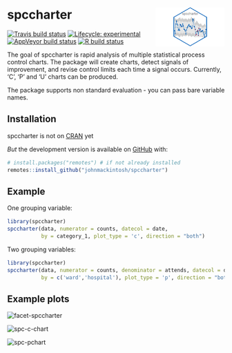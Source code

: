 
<!-- README.md is generated from README.Rmd. Please edit that file -->

# spccharter <img src="man/figures/logo.jpg" width="160px" align="right" />

<!-- badges: start -->

[![Travis build
status](https://travis-ci.com/johnmackintosh/spccharter.svg?branch=master)](https://travis-ci.com/johnmackintosh/spccharter)
[![Lifecycle:
experimental](https://img.shields.io/badge/lifecycle-experimental-orange.svg)](https://www.tidyverse.org/lifecycle/#experimental)
[![AppVeyor build
status](https://ci.appveyor.com/api/projects/status/github/johnmackintosh/spccharter?branch=master&svg=true)](https://ci.appveyor.com/project/johnmackintosh/spccharter)
[![R build
status](https://github.com/johnmackintosh/spccharter/workflows/R-CMD-check/badge.svg)](https://github.com/johnmackintosh/spccharter/actions)

<!-- badges: end -->

The goal of spccharter is rapid analysis of multiple statistical process
control charts. The package will create charts, detect signals of
improvement, and revise control limits each time a signal occurs.
Currently, ‘C’, ‘P’ and ‘U’ charts can be produced.

The package supports non standard evaluation - you can pass bare
variable names.

## Installation

spccharter is not on [CRAN](https://CRAN.R-project.org) yet

*But* the development version is available on
[GitHub](https://github.com/) with:

``` r
# install.packages("remotes") # if not already installed
remotes::install_github("johnmackintosh/spccharter")
```

## Example

One grouping variable:

``` r
library(spccharter)
spccharter(data, numerator = counts, datecol = date, 
           by = category_1, plot_type = 'c', direction = "both")
```

Two grouping variables:

``` r
library(spccharter)
spccharter(data, numerator = counts, denominator = attends, datecol = date, 
           by = c('ward','hospital'), plot_type = 'p', direction = "both")
```

## Example plots

![facet-spccharter](https://user-images.githubusercontent.com/3278367/84841170-7a516300-b039-11ea-90fb-9a373ac8bc26.PNG)

![spc-c-chart](https://user-images.githubusercontent.com/3278367/84840888-b932e900-b038-11ea-87d0-2e32e99bcdd1.png)

![spc-pchart](https://user-images.githubusercontent.com/3278367/84840901-c3ed7e00-b038-11ea-9377-b7a564433af0.png)
